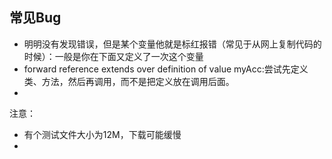 




## 常见Bug
- 明明没有发现错误，但是某个变量他就是标红报错（常见于从网上复制代码的时候）：一般是你在下面又定义了一次这个变量
- forward reference extends over definition of value
  myAcc:尝试先定义类、方法，然后再调用，而不是把定义放在调用后面。
-

注意：
- 有个测试文件大小为12M，下载可能缓慢
-
